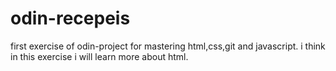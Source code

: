 # odin-recepeis
first exercise of odin-project for mastering html,css,git and javascript.
i think in this exercise i will learn more about html.

